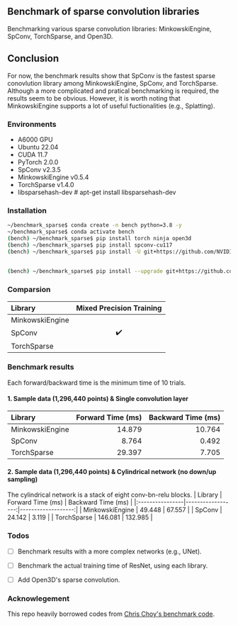 ## Benchmark of sparse convolution libraries
Benchmarking various sparse convolution libraries: MinkowskiEngine, SpConv, TorchSparse, and Open3D.

## Conclusion
For now, the benchmark results show that SpConv is the fastest sparse conovlution library among MinkowskiEngine, SpConv, and TorchSparse.
Although a more complicated and pratical benchmarking is required, the results seem to be obvious.
However, it is worth noting that MinkowskiEngine supports a lot of useful fuctionalities (e.g., Splatting).


### Environments
- A6000 GPU
- Ubuntu 22.04
- CUDA 11.7
- PyTorch 2.0.0
- SpConv v2.3.5
- MinkowskiEngine v0.5.4
- TorchSparse v1.4.0
- libsparsehash-dev # apt-get install libsparsehash-dev


### Installation
```bash
~/benchmark_sparse$ conda create -n bench python=3.8 -y
~/benchmark_sparse$ conda activate bench
(bench) ~/benchmark_sparse$ pip install torch ninja open3d
(bench) ~/benchmark_sparse$ pip install spconv-cu117
(bench) ~/benchmark_sparse$ pip install -U git+https://github.com/NVIDIA/MinkowskiEngine -v --no-deps \
                                                                                            --install-option="--blas_include_dirs=${CONDA_PREFIX}/include" \
                                                                                            --install-option="--blas=openblas"
(bench) ~/benchmark_sparse$ pip install --upgrade git+https://github.com/mit-han-lab/torchsparse.git@v1.4.0
```

### Comparsion
| Library         | Mixed Precision Training |
|:----------------|:------------------------:|
| MinkowskiEngine |  |
| SpConv          | :heavy_check_mark: |
| TorchSparse     |  |


### Benchmark results
Each forward/backward time is the minimum time of 10 trials.
#### 1. Sample data (1,296,440 points) & Single convolution layer
| Library         | Forward Time (ms) | Backward Time (ms) |
|:----------------|------------------:|-------------------:|
| MinkowskiEngine | 14.879 | 10.764 |
| SpConv          |  8.764 |  0.492 |
| TorchSparse     | 29.397 |  7.705 |

#### 2. Sample data (1,296,440 points) & Cylindrical network (no down/up sampling)
The cylindrical network is a stack of eight conv-bn-relu blocks.
| Library         | Forward Time (ms) | Backward Time (ms) |
|:----------------|------------------:|-------------------:|
| MinkowskiEngine | 49.448 | 67.557 |
| SpConv          | 24.142 |  3.119 |
| TorchSparse     | 146.081 | 132.985 |

### Todos
- [ ] Benchmark results with a more complex networks (e.g., UNet).
- [ ] Benchmark the actual training time of ResNet, using each library.
- [ ] Add Open3D's sparse convolution.


### Acknowlegement
This repo heavily borrowed codes from [Chris Choy's benchmark code](https://gist.github.com/chrischoy/d8e971daf8308aa1dcba1524bf1fd91a).